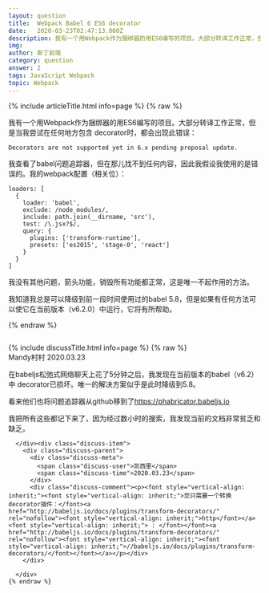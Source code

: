 ```yaml
---
layout: question
title:  Webpack Babel 6 ES6 decorator
date:   2020-03-23T02:47:13.000Z
description: 我有一个用Webpack作为捆绑器的用ES6编写的项目。大部分转译工作正常，但是当我尝试在任何地方包含 decorator时，都会出现此错误：Decorators ...
img: 
author: 斯丁前端
category: question
answer: 2
tags: JavaScript Webpack
topic: Webpack
---
```

<div class="article-root">
  <div class="article">
    {% include articleTitle.html info=page %}
    {% raw %}
    <div class="article-content"><p><font style="vertical-align: inherit;"><font style="vertical-align: inherit;">我有一个用Webpack作为捆绑器的用ES6编写的项目。</font><font style="vertical-align: inherit;">大部分转译工作正常，但是当我尝试在任何地方包含 decorator时，都会出现此错误：</font></font></p>

<pre><code>Decorators are not supported yet in 6.x pending proposal update.
</code></pre>

<p><font style="vertical-align: inherit;"><font style="vertical-align: inherit;">我查看了babel问题追踪器，但在那儿找不到任何内容，因此我假设我使用的是错误的。</font><font style="vertical-align: inherit;">我的webpack配置（相关位）：</font></font></p>

<pre><code>loaders: [<font></font>
  {<font></font>
    loader: 'babel',<font></font>
    exclude: /node_modules/,<font></font>
    include: path.join(__dirname, 'src'),<font></font>
    test: /\.jsx?$/,<font></font>
    query: {<font></font>
      plugins: ['transform-runtime'],<font></font>
      presets: ['es2015', 'stage-0', 'react']<font></font>
    }<font></font>
  }<font></font>
]<font></font>
</code></pre>

<p><font style="vertical-align: inherit;"><font style="vertical-align: inherit;">我没有其他问题，箭头功能，销毁所有功能都正常，这是唯一不起作用的方法。</font></font></p>

<p><font style="vertical-align: inherit;"><font style="vertical-align: inherit;">我知道我总是可以降级到前一段时间使用过的babel 5.8，但是如果有任何方法可以使它在当前版本（v6.2.0）中运行，它将有所帮助。</font></font></p></div>
    {% endraw %}
  </div>
  <p style="height: 0;width:0;overflow: hidden;"> 第2683篇《Webpack Babel 6 ES6 decorator》来自Winter(https://github.com/aiyld/aiyld.github.io)的站点</p>
  <div class="discuss-wrapper">
    {% include discussTitle.html info=page %}
    {% raw %}
    <div class="discuss-item">
        <div class="discuss-parent">
          <div class="discuss-meta">
            <span class="discuss-user">Mandy村村</span>
            <span class="discuss-time">2020.03.23</span>
          </div>
          <div class="discuss-comment"><p><font style="vertical-align: inherit;"><font style="vertical-align: inherit;">在babeljs松弛式网络聊天上花了5分钟之后，我发现在当前版本的babel（v6.2）中 decorator已损坏。</font><font style="vertical-align: inherit;">唯一的解决方案似乎是此时降级到5.8。</font></font></p>

<p><font style="vertical-align: inherit;"><font style="vertical-align: inherit;">看来他们也将问题追踪器从github移到了</font></font><a href="https://phabricator.babeljs.io"><font style="vertical-align: inherit;"><font style="vertical-align: inherit;">https://phabricator.babeljs.io</font></font></a></p>

<p><font style="vertical-align: inherit;"><font style="vertical-align: inherit;">我把所有这些都记下来了，因为经过数小时的搜索，我发现当前的文档非常贫乏和缺乏。</font></font></p></div>
        </div>
        
      </div><div class="discuss-item">
        <div class="discuss-parent">
          <div class="discuss-meta">
            <span class="discuss-user">凯西里</span>
            <span class="discuss-time">2020.03.23</span>
          </div>
          <div class="discuss-comment"><p><font style="vertical-align: inherit;"><font style="vertical-align: inherit;">您只需要一个转换 decorator插件：</font><a href="http://babeljs.io/docs/plugins/transform-decorators/" rel="nofollow"><font style="vertical-align: inherit;">http</font></a><font style="vertical-align: inherit;"> : </font></font><a href="http://babeljs.io/docs/plugins/transform-decorators/" rel="nofollow"><font style="vertical-align: inherit;"><font style="vertical-align: inherit;">//babeljs.io/docs/plugins/transform-decorators/</font></font></a></p></div>
        </div>
        
      </div>
    {% endraw %}
  </div>
<div>
